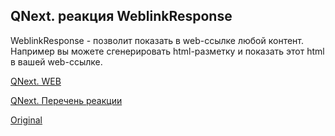 ## QNext. реакция WeblinkResponse

WeblinkResponse - позволит показать в web-ссылке любой контент. Например вы можете сгенерировать html-разметку и показать этот html в вашей web-ссылке.



[QNext. WEB](/docs-test/ph/admin/web-about)

[QNext. Перечень реакции](/docs-test/ph/reactions)
  
[Original](https://telegra.ph/QNext-admin-reaction-WeblinkResponse-01-31)